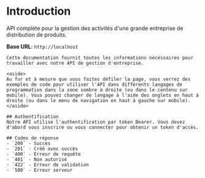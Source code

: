 # Introduction

API complète pour la gestion des activités d'une grande entreprise de distribution de produits.

<aside>
    <strong>Base URL</strong>: <code>http://localhost</code>
</aside>

    Cette documentation fournit toutes les informations nécessaires pour travailler avec notre API de gestion d'entreprise.

    <aside>
    Au fur et à mesure que vous faites défiler la page, vous verrez des exemples de code pour utiliser l'API dans différents langages de programmation dans la zone sombre à droite (ou dans le contenu sur mobile). Vous pouvez changer de langage à l'aide des onglets en haut à droite (ou dans le menu de navigation en haut à gauche sur mobile).
    </aside>

    ## Authentification
    Notre API utilise l'authentification par token Bearer. Vous devez d'abord vous inscrire ou vous connecter pour obtenir un token d'accès.

    ## Codes de réponse
    - `200` - Succès
    - `201` - Créé avec succès
    - `400` - Erreur de requête
    - `401` - Non autorisé
    - `422` - Erreur de validation
    - `500` - Erreur serveur

